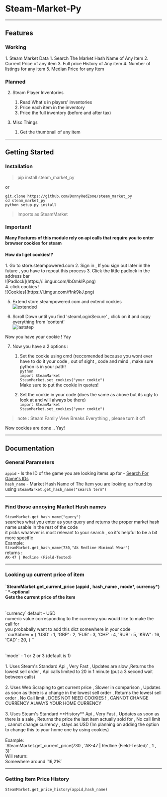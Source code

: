 <h1>Steam-Market-Py</h1>

___

<h2>Features</h2>
<h3> Working </h3>
1. Steam Market Data
    1. Search The Market Hash Name of Any Item
    2. Current Price of any item
    3. Full price History of Any item
    4. Number of listings for any item 
    5. Median Price for any Item

<h3> Planned </h3>

2. Steam Player Inventories 
    1. Read What's in players' inventories
    2. Price each item in the inventory
    3. Price the full inventory (before and after tax)

3. Misc Things
    1. Get the thumbnail of any item

___

<h2> Getting Started </h2>

<h3> Installation </h3>

>pip install steam_market_py

or

`git.clone https://github.com/DonnyRedZone/steam_market_py` <br>
`cd steam_market_py` <br>
`python setup.py install`

>Imports as SteamMarket

<h3> Important! </h3>

**Many Features of this module rely on api calls that require you to enter browser cookies for steam** <br>
<h4> How do I get cookies!? </H4>
1. Go to store.steampowered.com
2. Sign in , If you sign out later in the future , you have to repeat this process
3. Click the little padlock in the address bar <br>
![Padlock](https://i.imgur.com/IbOmkIP.png) <br>
4. click cookies ! <br>
![Cookies](https://i.imgur.com/ffnk9kJ.png)
   
5. Extend store.steampowered.com and extend cookies <br>
![extended](https://i.imgur.com/Wo4q9lV.png)
   
6. Scroll Down until you find 'steamLoginSecure' , click on it and copy everything from 'content' <br>
![laststep](https://i.imgur.com/xBUieEw.png)
   
Now you have your cookie ! Yay

7. Now you have a 2 options :
    1. Set the cookie using cmd (reccomended because you wont ever have to do it your code , out of sight , code and mind , make sure python is in your path!<br>
       `python` <br>
       `import SteamMarket` <br>
       `SteamMarket.set_cookies("your cookie")` <br>
       Make sure to put the cookie in quotes!
       
    2. Set the cookie in your code (does the same as above but its ugly to look at and will always be there) <br>
        `import SteamMarket` <br>
        `SteamMarket.set_cookies("your cookie")` <br>
       
>note : Steam Family View Breaks Everything , please turn it off 
       
Now cookies are done .. Yay!

___
<h2> Documentation </h2>

<h3> General Parameters </h3>

`appid` - Is the ID of the game you are looking items up for - [Search For Game's IDs](https://steamdb.info/search/?a=app&q=CS%3AGO&type=1&category=0)<br>
`hash_name` - Market Hash Name of The Item you are looking up found by using `SteamMarket.get_hash_name("search term")`

___
<h3> Find those annoying Market Hash names</h3>

`SteamMarket.get_hash_name("query")`<br>
searches what you enter as your query and returns the proper market hash name usable in the rest of the code<br>
it picks whatever is most relevant to your search , so it's helpful to be a bit more specific<br>
Example:<br>
`SteamMarket.get_hash_name(730,"Ak Redline Minimal Wear")`<br>
returns :<br>
`AK-47 | Redline (Field-Tested)`

___

<h3> Looking up current price of item </h3>

<h4>`SteamMarket.get_current_price (appid , hash_name , mode*, currency*) ` *-optional <br>
Gets the current price of the item </h4><br>
`currency` default - USD <br>
numeric value corresponding to the currency you would like to make the call for <br>    
you probabally want to add this dict somewhere in your code <br>
``curAbbrev = {
    'USD' : 1,
    'GBP' : 2,
    'EUR' : 3,
    'CHF' : 4,
    'RUB' : 5,
    'KRW' : 16,
    'CAD' : 20,
}
``
<br>
<br> <br>
`mode` - 1 or 2 or 3 (default is 1)<br><br> 
1. Uses Steam's Standard Api , Very Fast , Updates are slow ,Returns the lowest sell order , Api calls limited to 20 in 1 minute (put a 3 second wait between calls)<br><br>
2. Uses Web Scraping to get current price , Slower in comparison , Updates as soon as there is a change in the lowest sell order , Returns the lowest sell order , No Call limit , DOES NOT NEED COOKIES ! , CANNOT CHANGE CURRENCY ALWAYS YOUR HOME CURRENCY <br><br> 
3. Uses Steam's Standard **History** Api , Very Fast , Updates as soon as there is a sale , Returns the price the last item actually sold for , No call limit , cannot change currency , stays as USD (Im planning on adding the option to change this to your home one by using cookies) <br><br> 
Example: <br>
`SteamMarket.get_current_price(730 , 'AK-47 | Redline (Field-Tested)' , 1 , 3)`<br> 
Will return: <br>
Somewhere around `16,21€`

___

<h3> Getting Item Price History </h3>

`SteamMarket.get_price_history(appid,hash_name)` <br>


       
       
       









